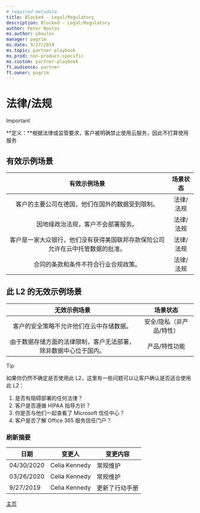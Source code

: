 ```yaml
---
# required metadata
title: Blocked - Legal/Regulatory
description: Blocked - Legal/Regulatory
author: Peter Boulos
ms.author: pboulos
manager: pagrim
ms.date: 9/27/2019
ms.topic: partner-playbook 
ms.prod: non-product-specific 
ms.custom: partner-playbook 
ft.audience: partner
ft.owner: pagrim
---
```


# 法律/法规

> [!IMPORTANT]
> **定义：**根据法律或监管要求，客户被明确禁止使用云服务，因此不打算使用服务

## 有效示例场景

| 有效示例场景| 场景状态|
| :--: | :--: |
| 客户的主要公司在德国，他们在国外的数据受到限制。| 法律/法规|
| 因地缘政治法规，客户不会部署服务。| 法律/法规|
| 客户是一家大众银行，他们没有获得美国联邦存款保险公司允许在云中托管数据的批准。| 法律/法规|
| 合同的条款和条件不符合行业合规政策。| 法律/法规|

## 此 L2 的无效示例场景

| 无效示例场景| 场景状态|
| :--: | :--: |
| 客户的安全策略不允许他们在云中存储数据。| 安全/隐私（非产品/特性）|
| 由于数据存储方面的法律限制，客户无法部署，除非数据中心位于国内。| 产品/特性功能|

> [!TIP]
> 如果你仍然不确定是否使用此 L2，这里有一些问题可以让客户确认是否适合使用此 L2：
>    1. 是否有阻碍部署的任何法律？
>    2. 客户是否遵循 HIPAA 指导方针？
>    3. 你是否与他们一起查看了 Microsoft 信任中心？
>    4. ​客户是否了解 Office 365 服务信任门户？

### 刷新摘要

|日期|变更人|变更内容|
|---------|---------------|----------------------------|
|04/30/2020| Celia Kennedy|  常规维护|
|03/26/2020| Celia Kennedy| 常规维护|
|9/27/2019| Celia Kennedy| 更新了行动手册|

[主页](http://partner-docs.microsoft.com)
